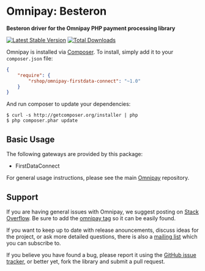 # Omnipay: Besteron

**Besteron driver for the Omnipay PHP payment processing library**

[![Latest Stable Version](https://poser.pugx.org/rshop/omnipay-firstdata-connect/version.png)](https://packagist.org/packages/rshop/omnipay-firstdata-connect)
[![Total Downloads](https://poser.pugx.org/rshop/omnipay-firstdata-connect/d/total.png)](https://packagist.org/packages/rshop/omnipay-firstdata-connect)

Omnipay is installed via [Composer](http://getcomposer.org/). To install, simply add it to your `composer.json` file:

```json
{
    "require": {
        "rshop/omnipay-firstdata-connect": "~1.0"
    }
}
```

And run composer to update your dependencies:

    $ curl -s http://getcomposer.org/installer | php
    $ php composer.phar update

## Basic Usage

The following gateways are provided by this package:

* FirstDataConnect

For general usage instructions, please see the main [Omnipay](https://github.com/thephpleague/omnipay) repository.

## Support

If you are having general issues with Omnipay, we suggest posting on
[Stack Overflow](http://stackoverflow.com/). Be sure to add the
[omnipay tag](http://stackoverflow.com/questions/tagged/omnipay) so it can be easily found.

If you want to keep up to date with release anouncements, discuss ideas for the project,
or ask more detailed questions, there is also a [mailing list](https://groups.google.com/forum/#!forum/omnipay) which
you can subscribe to.

If you believe you have found a bug, please report it using the [GitHub issue tracker](https://github.com/riesenia/omnipay-firstdata-connect/issues),
or better yet, fork the library and submit a pull request.
